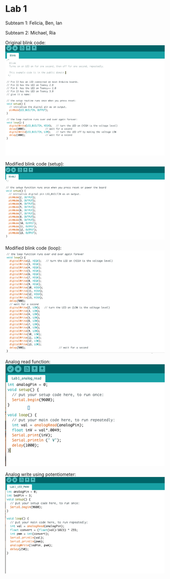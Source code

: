 
# Lab 1

Subteam 1: Felicia, Ben, Ian

Subteam 2: Michael, Ria


Original blink code:
![alt text](/media/original_blink.png)
 
Modified blink code (setup):
![alt text](/media/blink_setup.png)
 
Modified blink code (loop): 
![alt text](/media/blink_loop.png)
  
Analog read function:
![alt text](/media/analog_read.png)
 
Analog write using potentiometer:
![alt text](/media/PWM.png)
